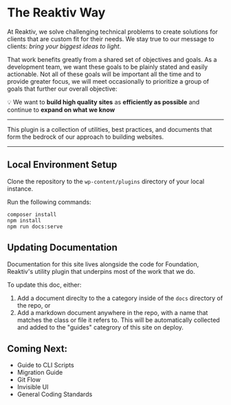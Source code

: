 # The Reaktiv Way
At Reaktiv, we solve challenging technical problems to create solutions for clients that are custom fit for their needs. We stay true to our message to clients: *bring your biggest ideas to light*.

That work benefits greatly from a shared set of objectives and goals. As a development team, we want these goals to be plainly stated and easily actionable. Not all of these goals will be important all the time and to provide greater focus, we will meet occasionally to prioritize a group of goals that further our overall objective:


💡 We want to **build high quality sites** as **efficiently as possible** and continue to **expand on what we know**

---
This plugin is a collection of utilities, best practices, and documents that form the bedrock of our approach to building websites.

---

## Local Environment Setup

Clone the repository to the `wp-content/plugins` directory of your local instance.

Run the following commands:

```
composer install
npm install
npm run docs:serve
```

## Updating Documentation

Documentation for this site lives alongside the code for Foundation, Reaktiv's utility plugin that underpins most of the work that we do.

To update this doc, either:
1. Add a document direclty to the a category inside of the `docs` directory of the repo, or
2. Add a markdown document anywhere in the repo, with a name that matches the class or file it refers to. This will be automatically collected and added to the "guides" categrory of this site on deploy.


## Coming Next:
- Guide to CLI Scripts
- Migration Guide
- Git Flow
- Invisible UI
- General Coding Standards
